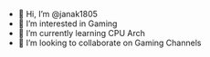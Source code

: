 - 👋 Hi, I’m @janak1805
- 👀 I’m interested in Gaming
- 🌱 I’m currently learning CPU Arch
- 💞️ I’m looking to collaborate on Gaming Channels

<!---
janak1805/janak1805 is a ✨ special ✨ repository because its `README.md` (this file) appears on your GitHub profile.
You can click the Preview link to take a look at your changes.
--->
